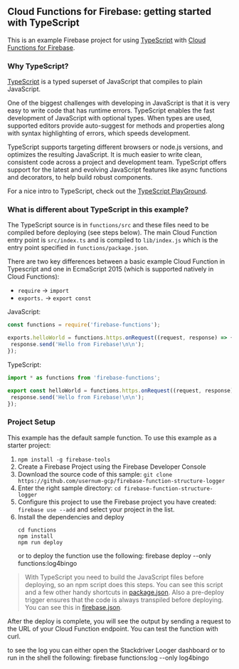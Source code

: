 ## Cloud Functions for Firebase: getting started with TypeScript

This is an example Firebase project for using
[TypeScript](https://www.typescriptlang.org/) with
[Cloud Functions for Firebase](https://firebase.google.com/products/functions).

### Why TypeScript?

[TypeScript](https://www.typescriptlang.org/) is a typed superset of JavaScript that compiles to plain JavaScript.

One of the biggest challenges with developing in JavaScript is that it is very easy to write code that has runtime errors. TypeScript enables the fast development of JavaScript with optional types. When types are used, supported editors provide auto-suggest for methods and properties along with syntax highlighting of errors, which speeds development.

TypeScript supports targeting different browsers or node.js versions, and optimizes the resulting JavaScript. It is much easier to write clean, consistent code across a project and development team.  TypeScript offers support for the latest and evolving JavaScript features like async functions and decorators, to help build robust components.

For a nice intro to TypeScript, check out the [TypeScript PlayGround](https://www.typescriptlang.org/play/index.html).

### What is different about TypeScript in this example?

The TypeScript source is in `functions/src` and these files need to be compiled before deploying (see steps below). The main Cloud Function entry point is `src/index.ts` and is compiled to `lib/index.js` which is the entry point specified in `functions/package.json`.

There are two key differences between a basic example Cloud Function in Typescript and one in EcmaScript 2015 (which is supported natively in Cloud Functions):

* `require` -> `import`
* `exports.` -> `export const`

JavaScript:
```js
const functions = require('firebase-functions');

exports.helloWorld = functions.https.onRequest((request, response) => {
 response.send('Hello from Firebase!\n\n');
});
```

TypeScript:
```js
import * as functions from 'firebase-functions';

export const helloWorld = functions.https.onRequest((request, response) => {
 response.send('Hello from Firebase!\n\n');
});
```


### Project Setup

This example has the default sample function. To use this example as a starter project:

1. `npm install -g firebase-tools`
3. Create a Firebase Project using the Firebase Developer Console
2. Download the source code of this sample: `git clone https://github.com/usernum-gcp/firebase-function-structure-logger`
4. Enter the right sample directory: `cd firebase-function-structure-logger`
5. Configure this project to use the Firebase project you have created: `firebase use --add` and select your project in the list.
6. Install the dependencies and deploy
   ```
   cd functions
   npm install
   npm run deploy
   ```
   or to deploy the function use the following:
   firebase deploy --only functions:log4bingo

> With TypeScript you need to build the JavaScript files before deploying, so an npm script does this steps.  You can see this script and a few other handy shortcuts in [package.json](functions/package.json). Also a pre-deploy trigger ensures that the code is always transpiled before deploying. You can see this in [firebase.json](firebase.json).

After the deploy is complete, you will see the output by sending a request to the URL of your Cloud Function endpoint. You can test the function with curl. 

to see the log you can either open the Stackdriver Looger dashboard or to run in the shell the following:
firebase functions:log --only log4bingo

